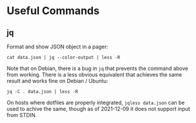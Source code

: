Useful Commands
===============
jq
--
Format and show JSON object in a pager:
```
cat data.json | jq --color-output | less -R
```

Note that on Debian, there is a bug in `jq` that prevents the command above
from working. There is a less obvious equivalent that achieves the same result
and works fine on Debian / Ubuntu:
```
jq -C . data.json | less -R
```

On hosts where dotfiles are properly integrated, `jqless data.json` can be used
to achive the same, though as of 2021-12-09 it does not support input from
STDIN.
